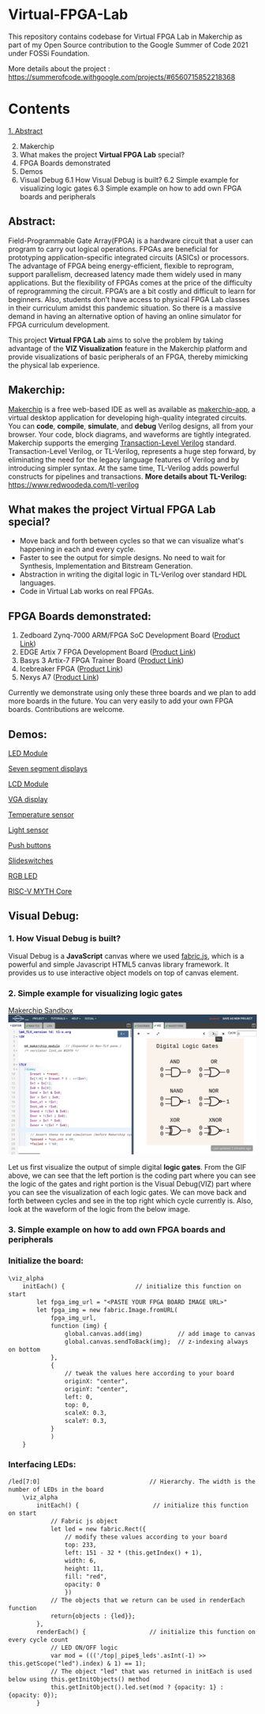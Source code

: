 # Virtual-FPGA-Lab
This repository contains codebase for Virtual FPGA Lab in Makerchip as part of my Open Source contribution to the Google Summer of Code 2021 under FOSSi Foundation. 

More details about the project : https://summerofcode.withgoogle.com/projects/#6560715852218368

# Contents
[1. Abstract](./#abstract)

2. Makerchip
3. What makes the project __Virtual FPGA Lab__ special?
4. FPGA Boards demonstrated
5. Demos
6. Visual Debug
    6.1 How Visual Debug is built?
    6.2 Simple example for visualizing logic gates
    6.3 Simple example on how to add own FPGA boards and peripherals

## Abstract: 
Field-Programmable Gate Array(FPGA) is a hardware circuit that a user can program to carry out logical operations. FPGAs are beneficial for prototyping application-specific integrated circuits (ASICs) or processors. The advantage of FPGA being energy-efficient, flexible to reprogram, support parallelism, decreased latency made them widely used in many applications. But the flexibility of FPGAs comes at the price of the difficulty of reprogramming the circuit. FPGA’s are a bit costly and difficult to learn for beginners. Also, students don’t have access to physical FPGA Lab classes in their curriculum amidst this pandemic situation. So there is a massive demand in having an alternative option of having an online simulator for FPGA curriculum development. 

This project __Virtual FPGA Lab__ aims to solve the problem by taking advantage of the __VIZ Visualization__ feature in the Makerchip platform and provide visualizations of basic peripherals of an FPGA, thereby mimicking the physical lab experience.

## Makerchip:
[Makerchip](http://makerchip.com/) is a free web-based IDE as well as available as [makerchip-app](https://pypi.org/project/makerchip-app/), a virtual desktop application for developing high-quality integrated circuits. You can __code__, __compile__, __simulate__, and __debug__ Verilog designs, all from your browser. Your code, block diagrams, and waveforms are tightly integrated. Makerchip supports the emerging [Transaction-Level Verilog](http://tl-x.org/) standard. Transaction-Level Verilog, or TL-Verilog, represents a huge step forward, by eliminating the need for the legacy language features of Verilog and by introducing simpler syntax. At the same time, TL-Verilog adds powerful constructs for pipelines and transactions. __More details about TL-Verilog:__ https://www.redwoodeda.com/tl-verilog

## What makes the project __Virtual FPGA Lab__ special?
- Move back and forth between cycles so that we can visualize what's happening in each and every cycle.
- Faster to see the output for simple designs. No need to wait for Synthesis, Implementation and Bitstream Generation.
- Abstraction in writing the digital logic in TL-Verilog over standard HDL languages.
- Code in Virtual Lab works on real FPGAs. 

## FPGA Boards demonstrated:
1. Zedboard Zynq-7000 ARM/FPGA SoC Development Board ([Product Link](https://www.avnet.com/wps/portal/us/products/avnet-boards/avnet-board-families/zedboard/))
2. EDGE Artix 7 FPGA Development Board ([Product Link](https://allaboutfpga.com/product/edge-artix-7-fpga-development-board/))
3. Basys 3 Artix-7 FPGA Trainer Board ([Product Link](https://store.digilentinc.com/basys-3-artix-7-fpga-beginner-board-recommended-for-introductory-users/)) 
4. Icebreaker FPGA ([Product Link](https://1bitsquared.com/products/icebreaker))
5. Nexys A7 ([Product Link](https://store.digilentinc.com/nexys-a7-fpga-trainer-board-recommended-for-ece-curriculum/))

Currently we demonstrate using only these three boards and we plan to add more boards in the future. You can very easily to add your own FPGA boards. Contributions are welcome.

## Demos:
[LED Module](https://github.com/BalaDhinesh/Virtual-FPGA-Lab/blob/main/examples/led_counter.tlv)


[Seven segment displays](https://github.com/BalaDhinesh/Virtual-FPGA-Lab/blob/main/examples/seven_segment_counter.tlv) 


[LCD Module](https://github.com/BalaDhinesh/Virtual-FPGA-Lab/blob/main/examples/lcd_module.tlv) 


[VGA display](https://github.com/BalaDhinesh/Virtual-FPGA-Lab/blob/main/examples/vga_display.tlv)


[Temperature sensor](https://github.com/BalaDhinesh/Virtual-FPGA-Lab/blob/main/examples/temperature_sensor.tlv) 


[Light sensor](https://github.com/BalaDhinesh/Virtual-FPGA-Lab/blob/main/examples/light_sensor.tlv) 


[Push buttons](https://github.com/BalaDhinesh/Virtual-FPGA-Lab/blob/main/examples/pushbutton.tlv) 


[Slideswitches](https://github.com/BalaDhinesh/Virtual-FPGA-Lab/blob/main/examples/slideswitch.tlv) 


[RGB LED](https://github.com/BalaDhinesh/Virtual-FPGA-Lab/blob/main/examples/ice_rgb.tlv) 


[RISC-V MYTH Core](https://github.com/BalaDhinesh/Virtual-FPGA-Lab/blob/main/examples/riscv_myth_core.tlv) 

## Visual Debug:
### 1. How Visual Debug is built?
Visual Debug is a __JavaScript__ canvas where we used [fabric.js](http://fabricjs.com/), which is a powerful and simple Javascript HTML5 canvas library framework. It provides us to use interactive object models on top of canvas element.
### 2. Simple example for visualizing logic gates
[Makerchip Sandbox](http://makerchip.com/sandbox/0mZf5hLDQ/0X6hB6q)
![logic_gates](https://raw.githubusercontent.com/BalaDhinesh/ultra-maple-42121/master/images/logic_gates.gif)

Let us first visualize the output of simple digital **logic gates**. From the GIF above, we can see that the left portion is the coding part where you can see the logic of the gates and right portion is the Visual Debug(VIZ) part where you can see the visualization of each logic gates. We can move back and forth between cycles and see in the top right which cycle currently is. Also, look at the waveform of the logic from the below image.

### 3. Simple example on how to add own FPGA boards and peripherals
### Initialize the board:
```
\viz_alpha
    initEach() {                    // initialize this function on start
        let fpga_img_url = "<PASTE YOUR FPGA BOARD IMAGE URL>"
        let fpga_img = new fabric.Image.fromURL(
            fpga_img_url,
            function (img) {
                global.canvas.add(img)          // add image to canvas
                global.canvas.sendToBack(img);  // z-indexing always on bottom
            },
            {
                // tweak the values here according to your board
                originX: "center",
                originY: "center",
                left: 0,
                top: 0,
                scaleX: 0.3,
                scaleY: 0.3,
            }
            )
    }
```
### Interfacing LEDs:
```
/led[7:0]                               // Hierarchy. The width is the number of LEDs in the board
    \viz_alpha
        initEach() {                     // initialize this function on start
            // Fabric js object
            let led = new fabric.Rect({
                // modify these values according to your board
                top: 233,
                left: 151 - 32 * (this.getIndex() + 1),
                width: 6, 
                height: 11, 
                fill: "red",
                opacity: 0
                })
            // The objects that we return can be used in renderEach function
            return{objects : {led}}; 
        }, 
        renderEach() {                  // initialize this function on every cycle count
            // LED ON/OFF logic
            var mod = ((('/top|_pipe$_leds'.asInt(-1) >> this.getScope("led").index) & 1) == 1);
            // The object "led" that was returned in initEach is used below using this.getInitObjects() method
            this.getInitObject().led.set(mod ? {opacity: 1} : {opacity: 0});
        }
```
